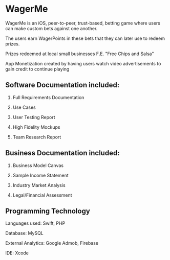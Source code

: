 # WagerMe

WagerMe is an iOS, peer-to-peer, trust-based, betting game where users can make custom bets against one another. 

The users earn WagerPoints in these bets that they can later use to redeem prizes.

Prizes redeemed at local small businesses F.E. "Free Chips and Salsa"

App Monetization created by having users watch video advertisements to gain credit to continue playing

## Software Documentation included:

1. Full Requirements Documentation

2. Use Cases

3. User Testing Report

4. High Fidelity Mockups

5. Team Research Report

## Business Documentation included:

1. Business Model Canvas

2. Sample Income Statement

3. Industry Market Analysis

4. Legal/Financial Assessment

## Programming Technology

Languages used: Swift, PHP

Database: MySQL

External Analytics: Google Admob, Firebase

IDE: Xcode
